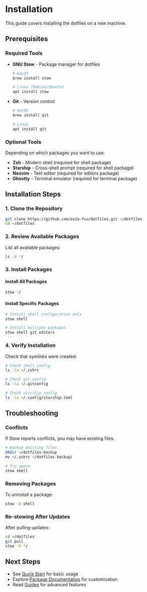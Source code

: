 # Installation

This guide covers installing the dotfiles on a new machine.

## Prerequisites

### Required Tools

- **GNU Stow** - Package manager for dotfiles
  ```bash
  # macOS
  brew install stow

  # Linux (Debian/Ubuntu)
  apt install stow
  ```

- **Git** - Version control
  ```bash
  # macOS
  brew install git

  # Linux
  apt install git
  ```

### Optional Tools

Depending on which packages you want to use:

- **Zsh** - Modern shell (required for shell package)
- **Starship** - Cross-shell prompt (required for shell package)
- **Neovim** - Text editor (required for editors package)
- **Ghostty** - Terminal emulator (required for terminal package)

## Installation Steps

### 1. Clone the Repository

```bash
git clone https://github.com/ox2a-fuu/dotfiles.git ~/dotfiles
cd ~/dotfiles
```

### 2. Review Available Packages

List all available packages:

```bash
ls -d */
```

### 3. Install Packages

#### Install All Packages

```bash
stow */
```

#### Install Specific Packages

```bash
# Install shell configuration only
stow shell

# Install multiple packages
stow shell git editors
```

### 4. Verify Installation

Check that symlinks were created:

```bash
# Check shell config
ls -la ~/.zshrc

# Check git config
ls -la ~/.gitconfig

# Check starship config
ls -la ~/.config/starship.toml
```

## Troubleshooting

### Conflicts

If Stow reports conflicts, you may have existing files:

```bash
# Backup existing files
mkdir ~/dotfiles-backup
mv ~/.zshrc ~/dotfiles-backup/

# Try again
stow shell
```

### Removing Packages

To uninstall a package:

```bash
stow -D shell
```

### Re-stowing After Updates

After pulling updates:

```bash
cd ~/dotfiles
git pull
stow -R */
```

## Next Steps

- See [Quick Start](./quickstart.md) for basic usage
- Explore [Package Documentation](./packages/shell.md) for customization
- Read [Guides](./guides/starship-config.md) for advanced features
